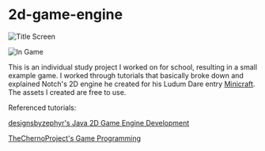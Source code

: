 2d-game-engine
================

![Title Screen](https://raw.github.com/eglee/2d-game-engine/res/screen-1.png)

![In Game](https://raw.github.com/eglee/2d-game-engine/res/screen-2.png)

This is an individual study project I worked on for school, resulting in a small example game.  I worked through tutorials that basically broke down and explained Notch's 2D engine he created for his Ludum Dare entry [Minicraft](http://www.ludumdare.com/compo/ludum-dare-22/?action=preview&uid=398).  The assets I created are free to use.

Referenced tutorials:

[designsbyzephyr's Java 2D Game Engine Development](http://www.youtube.com/playlist?list=PL8CAB66181A502179) 

[TheChernoProject's Game Programming](http://www.youtube.com/playlist?list=PLlrATfBNZ98eOOCk2fOFg7Qg5yoQfFAdf)
